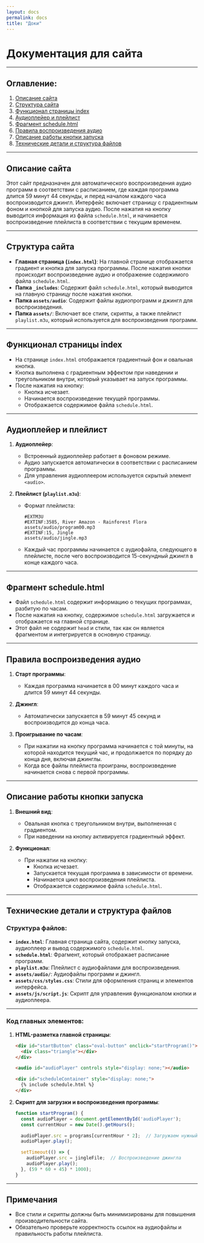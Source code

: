 ```yaml
---
layout: docs
permalink: docs
title: "Доки"
---
```



# Документация для сайта

---

## Оглавление:
1. [Описание сайта](#описание-сайта)
2. [Структура сайта](#структура-сайта)
3. [Функционал страницы index](#функционал-страницы-index)
4. [Аудиоплейер и плейлист](#аудиоплейер-и-плейлист)
5. [Фрагмент schedule.html](#фрагмент-schedulehtml)
6. [Правила воспроизведения аудио](#правила-воспроизведения-аудио)
7. [Описание работы кнопки запуска](#описание-работы-кнопки-запуска)
8. [Технические детали и структура файлов](#технические-детали-и-структура-файлов)

---

## Описание сайта

Этот сайт предназначен для автоматического воспроизведения аудио программ в соответствии с расписанием, где каждая программа длится 59 минут 44 секунды, и перед началом каждого часа воспроизводится джингл. Интерфейс включает страницу с градиентным фоном и кнопкой для запуска аудио. После нажатия на кнопку выводится информация из файла `schedule.html`, и начинается воспроизведение плейлиста в соответствии с текущим временем.

---

## Структура сайта

- **Главная страница (`index.html`)**: На главной странице отображается градиент и кнопка для запуска программы. После нажатия кнопки происходит воспроизведение аудио и отображение содержимого файла `schedule.html`.
- **Папка `_includes`**: Содержит файл `schedule.html`, который выводится на главную страницу после нажатия кнопки.
- **Папка `assets/audio`**: Содержит файлы аудиопрограмм и джингл для воспроизведения.
- **Папка `assets/`**: Включает все стили, скрипты, а также плейлист `playlist.m3u`, который используется для воспроизведения программ.

---

## Функционал страницы index

- На странице `index.html` отображается градиентный фон и овальная кнопка.
- Кнопка выполнена с градиентным эффектом при наведении и треугольником внутри, который указывает на запуск программы.
- После нажатия на кнопку:
  - Кнопка исчезает.
  - Начинается воспроизведение текущей программы.
  - Отображается содержимое файла `schedule.html`.

---

## Аудиоплейер и плейлист

1. **Аудиоплейер**:
   - Встроенный аудиоплейер работает в фоновом режиме.
   - Аудио запускается автоматически в соответствии с расписанием программы.
   - Для управления аудиоплеером используется скрытый элемент `<audio>`.

2. **Плейлист (`playlist.m3u`)**:
   - Формат плейлиста:
     ```m3u
     #EXTM3U
     #EXTINF:3585, River Amazon - Rainforest Flora
     assets/audio/program00.mp3
     #EXTINF:15, Jingle
     assets/audio/jingle.mp3
     ```
   - Каждый час программы начинается с аудиофайла, следующего в плейлисте, после чего воспроизводится 15-секундный джингл в конце каждого часа.

---

## Фрагмент schedule.html

- Файл `schedule.html` содержит информацию о текущих программах, разбитую по часам.
- После нажатия на кнопку, содержимое `schedule.html` загружается и отображается на главной странице.
- Этот файл не содержит `head` и стили, так как он является фрагментом и интегрируется в основную страницу.

---

## Правила воспроизведения аудио

1. **Старт программы**:
   - Каждая программа начинается в 00 минут каждого часа и длится 59 минут 44 секунды.

2. **Джингл**:
   - Автоматически запускается в 59 минут 45 секунд и воспроизводится до конца часа.

3. **Проигрывание по часам**:
   - При нажатии на кнопку программа начинается с той минуты, на которой находится текущий час, и продолжается по порядку до конца дня, включая джинглы.
   - Когда все файлы плейлиста проиграны, воспроизведение начинается снова с первой программы.

---

## Описание работы кнопки запуска

1. **Внешний вид**:
   - Овальная кнопка с треугольником внутри, выполненная с градиентом.
   - При наведении на кнопку активируется градиентный эффект.

2. **Функционал**:
   - При нажатии на кнопку:
     - Кнопка исчезает.
     - Запускается текущая программа в зависимости от времени.
     - Начинается цикл воспроизведения плейлиста.
     - Отображается содержимое файла `schedule.html`.

---

## Технические детали и структура файлов

### Структура файлов:
- **`index.html`**: Главная страница сайта, содержит кнопку запуска, аудиоплеер и вывод содержимого `schedule.html`.
- **`schedule.html`**: Фрагмент, который отображает расписание программ.
- **`playlist.m3u`**: Плейлист с аудиофайлами для воспроизведения.
- **`assets/audio/`**: Аудиофайлы программ и джингл.
- **`assets/css/styles.css`**: Стили для оформления страниц и элементов интерфейса.
- **`assets/js/script.js`**: Скрипт для управления функционалом кнопки и аудиоплеера.

---

### Код главных элементов:

1. **HTML-разметка главной страницы**:
   ```html
   <div id="startButton" class="oval-button" onclick="startProgram()">
     <div class="triangle"></div>
   </div>

   <audio id="audioPlayer" controls style="display: none;"></audio>

   <div id="scheduleContainer" style="display: none;">
     {% include schedule.html %}
   </div>
   ```

2. **Скрипт для загрузки и воспроизведения программы**:
   ```javascript
   function startProgram() {
     const audioPlayer = document.getElementById('audioPlayer');
     const currentHour = new Date().getHours();

     audioPlayer.src = programs[currentHour * 2];  // Загружаем нужный файл по текущему часу
     audioPlayer.play();

     setTimeout(() => {
       audioPlayer.src = jingleFile;  // Воспроизведение джингла
       audioPlayer.play();
     }, (59 * 60 + 45) * 1000);
   }
   ```

---

## Примечания

- Все стили и скрипты должны быть минимизированы для повышения производительности сайта.
- Обязательно проверьте корректность ссылок на аудиофайлы и правильность работы плейлиста.

